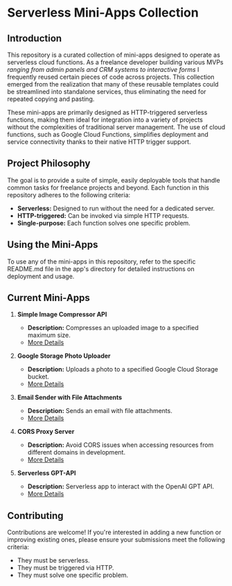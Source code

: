# Serverless Mini-Apps Collection

## Introduction

This repository is a curated collection of mini-apps designed to operate as serverless cloud functions. As a freelance developer building various MVPs _ranging from admin panels and CRM systems to interactive forms_ I frequently reused certain pieces of code across projects. This collection emerged from the realization that many of these reusable templates could be streamlined into standalone services, thus eliminating the need for repeated copying and pasting.

These mini-apps are primarily designed as HTTP-triggered serverless functions, making them ideal for integration into a variety of projects without the complexities of traditional server management. The use of cloud functions, such as Google Cloud Functions, simplifies deployment and service connectivity thanks to their native HTTP trigger support.

## Project Philosophy

The goal is to provide a suite of simple, easily deployable tools that handle common tasks for freelance projects and beyond. Each function in this repository adheres to the following criteria:
- **Serverless:** Designed to run without the need for a dedicated server.
- **HTTP-triggered:** Can be invoked via simple HTTP requests.
- **Single-purpose:** Each function solves one specific problem.

## Using the Mini-Apps

To use any of the mini-apps in this repository, refer to the specific README.md file in the app's directory for detailed instructions on deployment and usage.

## Current Mini-Apps

1. **Simple Image Compressor API**
   - **Description:** Compresses an uploaded image to a specified maximum size.
   - [More Details](https://github.com/guinnod/image-compresser-api)

2. **Google Storage Photo Uploader**
   - **Description:** Uploads a photo to a specified Google Cloud Storage bucket.
   - [More Details](https://github.com/guinnod/google-storage-uploader/)

3. **Email Sender with File Attachments**
   - **Description:** Sends an email with file attachments.
   - [More Details](https://github.com/guinnod/send-email-with-file/)

4. **CORS Proxy Server**
   - **Description:** Avoid CORS issues when accessing resources from different domains in development.
   - [More Details](https://github.com/guinnod/cors-proxy)

5. **Serverless GPT-API**
   - **Description:**  Serverless app to interact with the OpenAI GPT API.
   - [More Details](https://github.com/nurhatmurathan/function-gpt-api)

## Contributing

Contributions are welcome! If you're interested in adding a new function or improving existing ones, please ensure your submissions meet the following criteria:
- They must be serverless.
- They must be triggered via HTTP.
- They must solve one specific problem.
